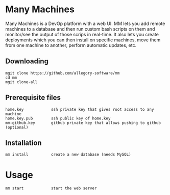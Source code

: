# Many Machines

Many Machines is a DevOp platform with a web UI. MM lets you add remote
machines to a database and then run custom bash scripts on them and
monitor/see the output of those scrips in real-time. It also lets you create
deployments which you can then install on specific machines, move them
from one machine to another, perform automatic updates, etc.

## Downloading

```
mgit clone https://github.com/allegory-software/mm
cd mm
mgit clone-all
```

## Prerequisite files

```
home.key            ssh private key that gives root access to any machine
home.key.pub        ssh public key of home.key
mm-github.key       github private key that allows pushing to github (optional)
```

## Installation

```
mm install          create a new database (needs MySQL)
```

# Usage

```
mm start            start the web server
```

